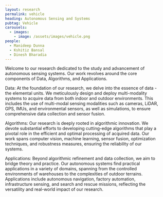 ```yaml
---
layout: research
permalink: vehicle
heading: Autonomous Sensing and Systems
pubtag: Vehicle
carousels:
  - images:
    - image: /assets/images/vehicle.png
people: 
  - Manideep Dunna
  - Kshitiz Bansal
  - Dinesh Bharadia
---
```


Welcome to our research dedicated to the study and advancement of autonomous sensing systems. Our work revolves around the core components of Data, Algorithms, and Applications.

Data: At the foundation of our research, we delve into the essence of data - the elemental units. We meticulously design and deploy multi-modality systems to acquire data from both indoor and outdoor environments. This includes the use of multi-modal sensing modalities such as cameras, LiDAR, GPS, IMUs, and environmental sensors, as well as simulations, to ensure comprehensive data collection and sensor fusion.

Algorithms: Our research is deeply rooted in algorithmic innovation. We devote substantial efforts to developing cutting-edge algorithms that play a pivotal role in the efficient and optimal processing of acquired data. Our work spans computer vision, machine learning, sensor fusion, optimization techniques, and robustness measures, ensuring the reliability of our systems.

Applications: Beyond algorithmic refinement and data collection, we aim to bridge theory and practice. Our autonomous systems find practical applications in a variety of domains, spanning from the controlled environments of warehouses to the complexities of outdoor terrains. Applications include autonomous navigation, factory automation, infrastructure sensing, and search and rescue missions, reflecting the versatility and real-world impact of our research.

<!-- Join us on this academic journey as we contribute to the ongoing discourse in autonomous systems. From foundational data, including simulations, to advanced algorithms and their tangible applications, our research seeks to enrich the academic landscape and provide practical solutions to real-world challenges. Explore our work and become part of the scholarly dialogue shaping the future of autonomous systems. -->

